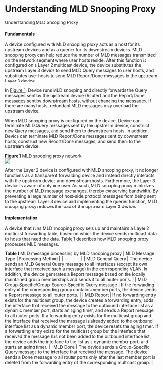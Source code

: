 Understanding MLD Snooping Proxy
================================

Understanding MLD Snooping Proxy

#### Fundamentals

A device configured with MLD snooping proxy acts as a host for its upstream devices and as a querier for its downstream devices. MLD snooping proxy can help reduce the number of MLD messages transmitted on the network segment where user hosts reside. After this function is configured on a Layer 2 multicast device, the device substitutes the upstream Layer 3 device to send MLD Query messages to user hosts, and substitutes user hosts to send MLD Report/Done messages to the upstream Layer 3 device.

In [Figure 1](#EN-US_CONCEPT_0000001372550993__fig_01), Device runs MLD snooping and directly forwards the Query messages sent by the upstream device (Router) and the Report/Done messages sent by downstream hosts, without changing the messages. If there are many hosts, redundant MLD messages may overload the upstream device.

When MLD snooping proxy is configured on the device, Device can terminate MLD Query messages sent by the upstream device, construct new Query messages, and send them to downstream hosts. In addition, Device can terminate MLD Report/Done messages sent by downstream hosts, construct new Report/Done messages, and send them to the upstream device.

**Figure 1** MLD snooping proxy network  
![](figure/en-us_image_0000001494711461.png)

After the Layer 2 device is configured with MLD snooping proxy, it no longer functions as a transparent forwarding device and instead directly interacts with the upstream device and downstream hosts. Furthermore, the Layer 3 device is aware of only one user. As such, MLD snooping proxy minimizes the number of MLD message exchanges, thereby conserving bandwidth. By preventing a large number of host-side protocol messages from being sent to the upstream Layer 3 device and implementing the querier function, MLD snooping proxy reduces the load of the upstream Layer 3 device.


#### Implementation

A device that runs MLD snooping proxy sets up and maintains a Layer 2 multicast forwarding table, based on which the device sends multicast data to hosts that need the data. [Table 1](#EN-US_CONCEPT_0000001372550993__tab_01) describes how MLD snooping proxy processes MLD messages.

**Table 1** MLD message processing by MLD snooping proxy
| MLD Message Type | Processing Method |
| --- | --- |
| MLD General Query | The device sends an MLD General Query message to all interfaces (except its own interface that received such a message) in the corresponding VLAN. In addition, the device generates a Report message based on the locally maintained group memberships and sends it to all router ports. |
| MLD Group-Specific/Group-Source-Specific Query message | If the forwarding entry of the corresponding group contains member ports, the device sends a Report message to all router ports. |
| MLD Report | If no forwarding entry exists for the multicast group, the device creates a forwarding entry, adds the interface that received the message to the outbound interface list as a dynamic member port, starts an aging timer, and sends a Report message to all router ports.  If a forwarding entry exists for the multicast group and the interface that received the message is already added to the outbound interface list as a dynamic member port, the device resets the aging timer.  If a forwarding entry exists for the multicast group but the interface that received the message has not been added to the outbound interface list, the device adds the interface to the list as a dynamic member port, and starts an aging timer. |
| MLD Done | The device sends a Group-Specific Query message to the interface that received the message. The device sends a Done message to all router ports only after the last member port is deleted from the forwarding entry of the corresponding multicast group. |